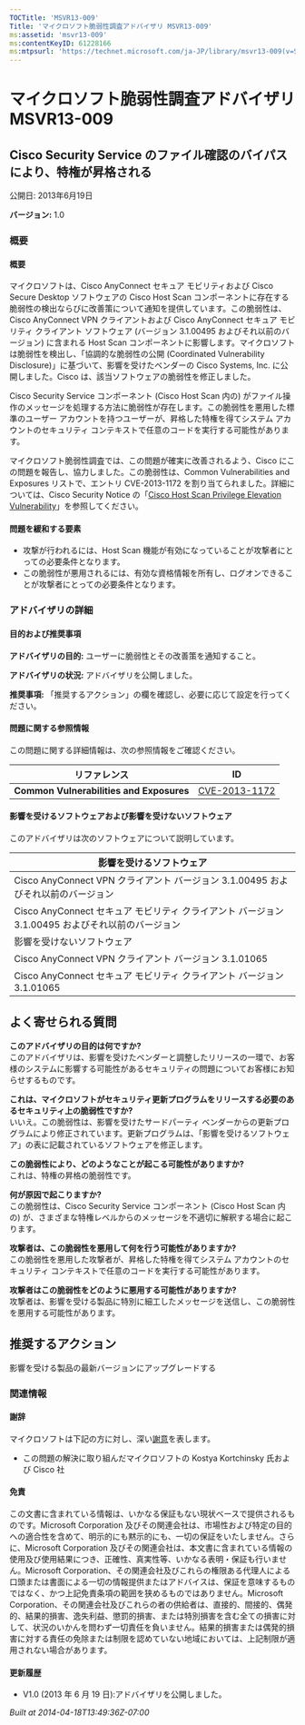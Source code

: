 ```yaml
---
TOCTitle: 'MSVR13-009'
Title: 'マイクロソフト脆弱性調査アドバイザリ MSVR13-009'
ms:assetid: 'msvr13-009'
ms:contentKeyID: 61228166
ms:mtpsurl: 'https://technet.microsoft.com/ja-JP/library/msvr13-009(v=Security.10)'
---
```




マイクロソフト脆弱性調査アドバイザリ MSVR13-009
===============================================

Cisco Security Service のファイル確認のバイパスにより、特権が昇格される
-----------------------------------------------------------------------

公開日: 2013年6月19日

**バージョン:** 1.0

### 概要

#### 概要

マイクロソフトは、Cisco AnyConnect セキュア モビリティおよび Cisco Secure Desktop ソフトウェアの Cisco Host Scan コンポーネントに存在する脆弱性の検出ならびに改善策について通知を提供しています。この脆弱性は、Cisco AnyConnect VPN クライアントおよび Cisco AnyConnect セキュア モビリティ クライアント ソフトウェア (バージョン 3.1.00495 およびそれ以前のバージョン) に含まれる Host Scan コンポーネントに影響します。マイクロソフトは脆弱性を検出し、「協調的な脆弱性の公開 (Coordinated Vulnerability Disclosure)」に基づいて、影響を受けたベンダーの Cisco Systems, Inc. に公開しました。Cisco は、該当ソフトウェアの脆弱性を修正しました。

Cisco Security Service コンポーネント (Cisco Host Scan 内の) がファイル操作のメッセージを処理する方法に脆弱性が存在します。この脆弱性を悪用した標準のユーザー アカウントを持つユーザーが、昇格した特権を得てシステム アカウントのセキュリティ コンテキストで任意のコードを実行する可能性があります。

マイクロソフト脆弱性調査では、この問題が確実に改善されるよう、Cisco にこの問題を報告し、協力しました。この脆弱性は、Common Vulnerabilities and Exposures リストで、エントリ CVE-2013-1172 を割り当てられました。詳細については、Cisco Security Notice の「[Cisco Host Scan Privilege Elevation Vulnerability](http://tools.cisco.com/security/center/content/ciscosecuritynotice/cve-2013-1172)」を参照してください。

#### 問題を緩和する要素

-   攻撃が行われるには、Host Scan 機能が有効になっていることが攻撃者にとっての必要条件となります。
-   この脆弱性が悪用されるには、有効な資格情報を所有し、ログオンできることが攻撃者にとっての必要条件となります。

### アドバイザリの詳細

#### 目的および推奨事項

**アドバイザリの目的:** ユーザーに脆弱性とその改善策を通知すること。

**アドバイザリの状況:** アドバイザリを公開しました。

**推奨事項:** 「推奨するアクション」の欄を確認し、必要に応じて設定を行ってください。

#### 問題に関する参照情報

この問題に関する詳細情報は、次の参照情報をご確認ください。

| リファレンス                             | ID                                                                               |
|------------------------------------------|----------------------------------------------------------------------------------|
| **Common Vulnerabilities and Exposures** | [CVE-2013-1172](http://www.cve.mitre.org/cgi-bin/cvename.cgi?name=cve-2013-1172) |

#### 影響を受けるソフトウェアおよび影響を受けないソフトウェア

このアドバイザリは次のソフトウェアについて説明しています。

| 影響を受けるソフトウェア                                                                          |
|---------------------------------------------------------------------------------------------------|
| Cisco AnyConnect VPN クライアント バージョン 3.1.00495 およびそれ以前のバージョン                 |
| Cisco AnyConnect セキュア モビリティ クライアント バージョン 3.1.00495 およびそれ以前のバージョン |
| 影響を受けないソフトウェア                                                                        |
| Cisco AnyConnect VPN クライアント バージョン 3.1.01065                                            |
| Cisco AnyConnect セキュア モビリティ クライアント バージョン 3.1.01065                            |

よく寄せられる質問
------------------

 
**このアドバイザリの目的は何ですか?**  
このアドバイザリは、影響を受けたベンダーと調整したリリースの一環で、お客様のシステムに影響する可能性があるセキュリティの問題についてお客様にお知らせするものです。

**これは、マイクロソフトがセキュリティ更新プログラムをリリースする必要のあるセキュリティ上の脆弱性ですか?**  
いいえ。この脆弱性は、影響を受けたサードパーティ ベンダーからの更新プログラムにより修正されています。更新プログラムは、「影響を受けるソフトウェア」の表に記載されているソフトウェアを修正します。

**この脆弱性により、どのようなことが起こる可能性がありますか?**  
これは、特権の昇格の脆弱性です。

**何が原因で起こりますか?**  
この脆弱性は、Cisco Security Service コンポーネント (Cisco Host Scan 内の) が、さまざまな特権レベルからのメッセージを不適切に解釈する場合に起こります。

**攻撃者は、この脆弱性を悪用して何を行う可能性がありますか?**  
この脆弱性を悪用した攻撃者が、昇格した特権を得てシステム アカウントのセキュリティ コンテキストで任意のコードを実行する可能性があります。

**攻撃者はこの脆弱性をどのように悪用する可能性がありますか?**  
攻撃者は、影響を受ける製品に特別に細工したメッセージを送信し、この脆弱性を悪用する可能性があります。

推奨するアクション
------------------

 
影響を受ける製品の最新バージョンにアップグレードする

### 関連情報

#### 謝辞

マイクロソフトは下記の方に対し、深い[謝意](http://go.microsoft.com/fwlink/?linkid=21127)を表します。

-   この問題の解決に取り組んだマイクロソフトの Kostya Kortchinsky 氏および Cisco 社

#### 免責

この文書に含まれている情報は、いかなる保証もない現状ベースで提供されるものです。Microsoft Corporation 及びその関連会社は、市場性および特定の目的への適合性を含めて、明示的にも黙示的にも、一切の保証をいたしません。さらに、Microsoft Corporation 及びその関連会社は、本文書に含まれている情報の使用及び使用結果につき、正確性、真実性等、いかなる表明・保証も行いません。Microsoft Corporation、その関連会社及びこれらの権限ある代理人による口頭または書面による一切の情報提供またはアドバイスは、保証を意味するものではなく、かつ上記免責条項の範囲を狭めるものではありません。Microsoft Corporation、その関連会社及びこれらの者の供給者は、直接的、間接的、偶発的、結果的損害、逸失利益、懲罰的損害、または特別損害を含む全ての損害に対して、状況のいかんを問わず一切責任を負いません。結果的損害または偶発的損害に対する責任の免除または制限を認めていない地域においては、上記制限が適用されない場合があります。

#### 更新履歴

-   V1.0 (2013 年 6 月 19 日):アドバイザリを公開しました。

*Built at 2014-04-18T13:49:36Z-07:00*
